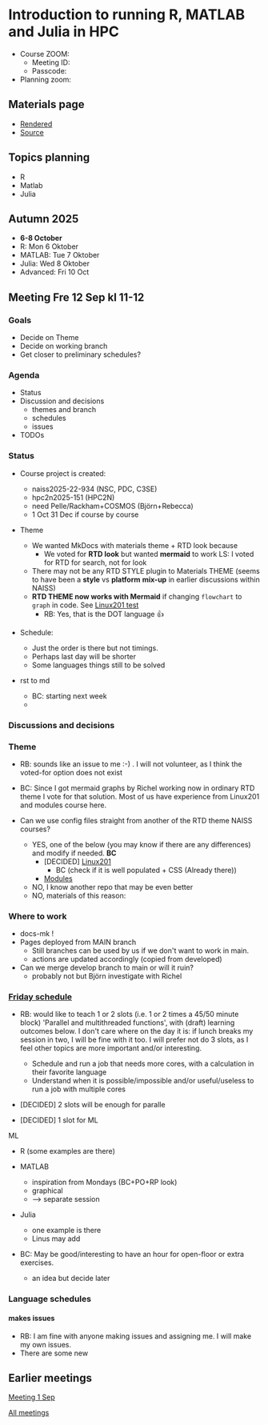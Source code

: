# Introduction to running R, MATLAB and Julia in HPC

- Course ZOOM:
    - Meeting ID:
    - Passcode:
- Planning zoom:

## Materials page

- [Rendered](https://uppmax.github.io/R-matlab-julia-HPC/)
- [Source](https://github.com/UPPMAX/R-matlab-julia-HPC/tree/main)

## Topics planning

- R
- Matlab
- Julia

## Autumn 2025

- **6-8 October**
- R: Mon 6 Oktober
- MATLAB: Tue 7 Oktober
- Julia: Wed 8 Oktober
- Advanced: Fri 10 Oct


## Meeting Fre 12 Sep kl 11-12

### Goals

- Decide on Theme
- Decide on working branch
- Get closer to preliminary schedules?

### Agenda

- Status
- Discussion and decisions
    - themes and branch
    - schedules
    - issues
- TODOs

### Status

- Course project is created:
    - naiss2025-22-934 (NSC, PDC, C3SE)
    - hpc2n2025-151 (HPC2N)
    - need Pelle/Rackham+COSMOS (Björn+Rebecca)
    - 1 Oct 31 Dec if course by course

- Theme
    - We wanted MkDocs with materials theme + RTD look because
        - We voted for **RTD look** but wanted **mermaid** to work
            LS: I voted for RTD for search, not for look
    - There may not be any RTD STYLE plugin to Materials THEME
      (seems to have been a **style** vs **platform** **mix-up** in earlier
      discussions within NAISS)
    - **RTD THEME now works with Mermaid** if changing `flowchart`
      to `graph` in code.
      See [Linux201 test](https://uppmax.github.io/linux-command-line-201/misc/test_mermaid/)
        - RB: Yes, that is the DOT language :+1:

- Schedule:
    - Just the order is there but not timings.
    - Perhaps last day will be shorter
    - Some languages things still to be solved

- rst to md
    - BC: starting next week
    -
  

### Discussions and decisions

### Theme

- RB: sounds like an issue to me :-) .
  I will not volunteer, as I think the voted-for option does not exist
- BC: Since I got mermaid graphs by Richel working now in ordinary RTD theme
  I vote for that solution.
  Most of us have experience from Linux201 and modules course here.

- Can we use config files straight from another of the RTD theme NAISS courses?
    - YES, one of the below (you may know if there are any differences)
      and modify if needed. **BC**
        - [DECIDED] [Linux201](https://uppmax.github.io/linux-command-line-201/)
            - BC (check if it is well populated + CSS (Already there))
        - [Modules](https://hpc2n.github.io/selecting-modules/)
    - NO, I know another repo that may be even better
    - NO, materials of this reason:

### Where to work

- docs-mk !
- Pages deployed from MAIN branch
    - Still branches can be used by us if we don't want to work in main.
    - actions are updated accordingly (copied from developed)
- Can we merge develop branch to main or will it ruin?
    - probably not but Björn investigate with Richel

### [Friday schedule](https://github.com/UPPMAX/R-matlab-julia-HPC/blob/main/docs-mk/advanced/schedule.md)

- RB: would like to teach 1 or 2 slots (i.e. 1 or 2 times a 45/50 minute block)
  'Parallel and multithreaded functions',
  with (draft) learning outcomes below.
  I don't care where on the day it is: if lunch breaks my session in two,
  I will be fine with it too. I will prefer not do 3 slots,
  as I feel other topics are more important and/or interesting.
    - Schedule and run a job that needs more cores,
      with a calculation in their favorite language
    - Understand when it is possible/impossible
      and/or useful/useless to run a job with multiple cores

- [DECIDED] 2 slots will be enough for paralle

- [DECIDED] 1 slot for ML


ML

- R (some examples are there)
- MATLAB
    - inspiration from Mondays (BC+PO+RP look)
    - graphical
    - --> separate session
- Julia
    - one example is there
    - Linus may add


- BC: May be good/interesting to have an hour for open-floor or extra exercises.
    - an idea but decide later

### Language schedules


#### makes issues

- RB: I am fine with anyone making issues and assigning me. I will make my own issues.
- There are some new

## Earlier meetings

[Meeting 1 Sep](https://github.com/UPPMAX/R-matlab-julia-HPC/blob/main/meeting_notes/20250901.md)

[All meetings](https://github.com/UPPMAX/R-matlab-julia-HPC/tree/main/meeting_notes)
